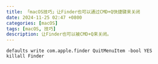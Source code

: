 ```yaml
---
title: 「macOS技巧」让Finder也可以通过CMD+Q快捷键来关闭
date: 2024-11-25 02:47 +0800
categories: [macOS]
tags: [macOS, 技巧]
description: 让Finder也可以被CMD+Q来关闭。
---
```

```shell
defaults write com.apple.finder QuitMenuItem -bool YES
killall Finder
```
